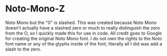 # Noto-Mono-Z
Noto Mono but the "0" is slashed. This was created because Noto Mono doesn't actually have a slashed zero or much to really distinguish the zero from the O, so I quickly made this for use in code. All credit goes to Google for creating the original Noto Mono font. I do not own the rights to the _Noto_ font name or any of the glyphs inside of the font; literally all I did was add a slash to the zero.
